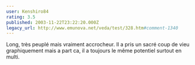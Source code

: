 ```yaml
---
user: Kenshiro84
rating: 3.5
published: 2003-11-22T23:22:20.000Z
legacy_url: http://www.emunova.net/veda/test/328.htm#comment-1340
---
```

Long, très peuplé mais vraiment accrocheur. Il a pris un sacré coup de vieu graphiquement mais a part ca, il a toujours le même potentiel surtout en multi.